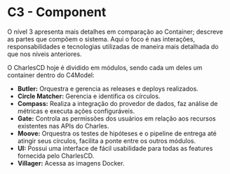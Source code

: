 # C3 -  Component

O nível 3 apresenta mais detalhes em comparação ao Container; descreve as partes que compõem o sistema. Aqui o foco é nas interações, responsabilidades e tecnologias utilizadas de maneira mais detalhada do que nos níveis anteriores. 

O CharlesCD hoje é dividido em módulos, sendo cada um deles um container dentro do C4Model:

- **Butler:** Orquestra e gerencia as releases e deploys realizados.
- **Circle Matcher:** Gerencia e identifica os círculos.
- **Compass:** Realiza a integração do provedor de dados, faz análise de métricas e executa ações configuráveis.
- **Gate:** Controla as permissões dos usuários em relação aos recursos existentes nas APIs do Charles.
- **Moove:**  Orquestra os testes de hipóteses e o pipeline de entrega até atingir seus círculos, facilita a ponte entre os outros módulos.
- **UI:** Possui uma interface de fácil usabilidade para todas as features fornecida pelo CharlesCD.
- **Villager:** Acessa as imagens Docker.
